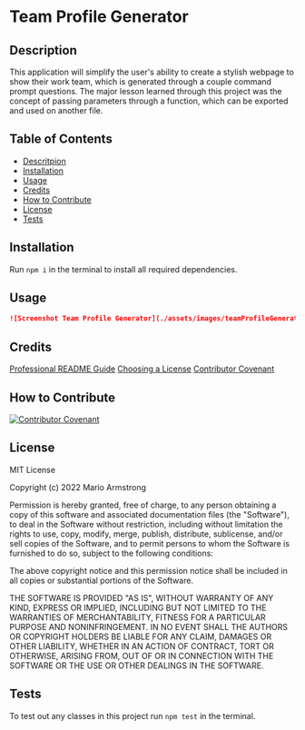 # Team Profile Generator

## Description
This application will simplify the user's ability to create a stylish webpage to show their work team, which is generated through a couple command prompt questions. The major lesson learned through this project was the concept of passing parameters through a function, which can be exported and used on another file.

## Table of Contents
- [Descritpion](#description)
- [Installation](#installation)
- [Usage](#usage)
- [Credits](#credits)
- [How to Contribute](#how-to-contribute)
- [License](#license)
- [Tests](#tests)

## Installation
Run `npm i` in the terminal to install all required dependencies.

## Usage
```md
![Screenshot Team Profile Generator](./assets/images/teamProfileGenerator%20example.jpg)
```

## Credits
[Professional README Guide](https://coding-boot-camp.github.io/full-stack/github/professional-readme-guide)
[Choosing a License](https://choosealicense.com/)
[Contributor Covenant](https://www.contributor-covenant.org/)

## How to Contribute
[![Contributor Covenant](https://img.shields.io/badge/Contributor%20Covenant-2.1-4baaaa.svg)](code_of_conduct.md)

## License
MIT License

Copyright (c) 2022 Mario Armstrong

Permission is hereby granted, free of charge, to any person obtaining a copy
of this software and associated documentation files (the "Software"), to deal
in the Software without restriction, including without limitation the rights
to use, copy, modify, merge, publish, distribute, sublicense, and/or sell
copies of the Software, and to permit persons to whom the Software is
furnished to do so, subject to the following conditions:

The above copyright notice and this permission notice shall be included in all
copies or substantial portions of the Software.

THE SOFTWARE IS PROVIDED "AS IS", WITHOUT WARRANTY OF ANY KIND, EXPRESS OR
IMPLIED, INCLUDING BUT NOT LIMITED TO THE WARRANTIES OF MERCHANTABILITY,
FITNESS FOR A PARTICULAR PURPOSE AND NONINFRINGEMENT. IN NO EVENT SHALL THE
AUTHORS OR COPYRIGHT HOLDERS BE LIABLE FOR ANY CLAIM, DAMAGES OR OTHER
LIABILITY, WHETHER IN AN ACTION OF CONTRACT, TORT OR OTHERWISE, ARISING FROM,
OUT OF OR IN CONNECTION WITH THE SOFTWARE OR THE USE OR OTHER DEALINGS IN THE
SOFTWARE.

## Tests
To test out any classes in this project run `npm test` in the terminal.
